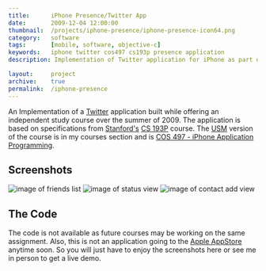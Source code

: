 ```yaml
---
title:      iPhone Presence/Twitter App
date:       2009-12-04 12:00:00
thumbnail:  /projects/iphone-presence/iphone-presence-icon64.png
category:   software
tags:       [mobile, software, objective-c]
keywords:   iphone twitter cos497 cs193p presence application
description: Implementation of Twitter application for iPhone as part of COS497 course

layout:     project
archive:    true
permalink:  /iphone-presence
---
```

An Implementation of a <a href="http://twitter.com">Twitter</a>
application built while offering an independent study course over the
summer of 2009. The application is based on specifications from <a
href="http://stanford.edu">Stanford's</a> <a
href="http://www.stanford.edu/class/cs193p/">CS 193P</a> course. The <a
href="http://usm.maine.edu">USM</a> version of the course is in my
courses section and is <a href="{{site.baseurl}}/cos497">COS 497 -
iPhone Application Programming</a>.


## Screenshots

![image of friends list]({{"/projects/iphone-presence/iphone-presence-friends-medium.png"|prepend:site.assetsurl}})
![image of status view]({{"/projects/iphone-presence/iphone-presence-status-medium.png"|prepend:site.assetsurl}})
![image of contact add view]({{"/projects/iphone-presence/iphone-presence-contact-medium.png"|prepend:site.assetsurl}})

## The Code

The code is not available as future courses may be working on the same
assignment. Also, this is not an application going to the <a
href="http://apple.com/store">Apple AppStore</a> anytime soon. So you
will just have to enjoy the screenshots here or see me in person to get
a live demo.

